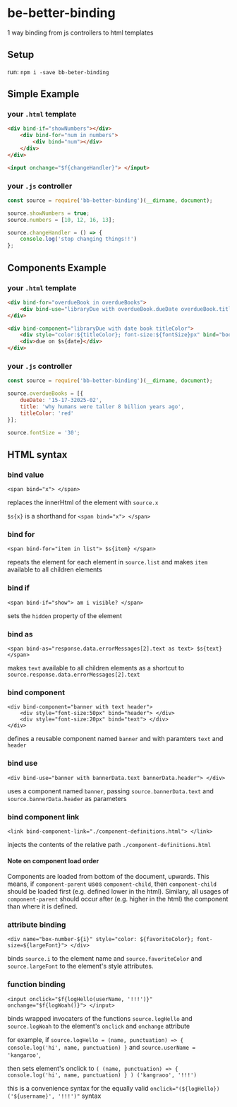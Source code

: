 # be-better-binding

1 way binding from js controllers to html templates

## Setup

run: `npm i -save bb-beter-binding`

## Simple Example

### your `.html` template

```html
<div bind-if="showNumbers"></div>
    <div bind-for="num in numbers">
        <div bind="num"></div>
    </div>
</div>

<input onchange="$f{changeHandler}"> </input>
```

### your `.js` controller

```js
const source = require('bb-better-binding')(__dirname, document);

source.showNumbers = true;
source.numbers = [10, 12, 16, 13];

source.changeHandler = () => {
    console.log('stop changing things!!')
};
```

## Components Example

### your `.html` template

```html
<div bind-for="overdueBook in overdueBooks">
    <div bind-use="libraryDue with overdueBook.dueDate overdueBook.title overdueBook.titleColor"></div>
</div>

<div bind-component="libraryDue with date book titleColor">
    <div style="color:${titleColor}; font-size:${fontSize}px" bind="book"></div>
    <div>due on $s{date}</div>
</div>
```

### your `.js` controller

```js
const source = require('bb-better-binding')(__dirname, document);

source.overdueBooks = [{
    dueDate: '15-17-32025-02',
    title: 'why humans were taller 8 billion years ago',
    titleColor: 'red'
}];

source.fontSize = '30';
```

## HTML syntax

### bind value

`<span bind="x"> </span>`

replaces the innerHtml of the element with `source.x`

`$s{x}` is a shorthand for `<span bind="x"> </span>`

### bind for

`<span bind-for="item in list"> $s{item} </span>`

repeats the element for each element in `source.list` and makes `item` available to all children elements

### bind if

`<span bind-if="show"> am i visible? </span>`

sets the `hidden` property of the element

### bind as

`<span bind-as="response.data.errorMessages[2].text as text> $s{text} </span>`

makes `text` available to all children elements as a shortcut to `source.response.data.errorMessages[2].text`

### bind component 

```
<div bind-component="banner with text header">
    <div style="font-size:50px" bind="header"> </div>
    <div style="font-size:20px" bind="text"> </div>
</div>
``` 

defines a reusable component named `banner` and with paramters `text` and `header`

### bind use

`<div bind-use="banner with bannerData.text bannerData.header"> </div>` 

uses a component named `banner`, passing `source.bannerData.text` and `source.bannerData.header` as parameters

### bind component link

`<link bind-component-link="./component-definitions.html"> </link>`

injects the contents of the relative path `./component-definitions.html`

#### Note on component load order

Components are loaded from bottom of the document, upwards. This means, if `component-parent` uses `component-child`, then `component-child` should be loaded first (e.g. defined lower in the html). Similary, all usages of `component-parent` should occur after (e.g. higher in the html) the component than where it is defined. 

### attribute binding

`<div name="box-number-${i}" style="color: ${favoriteColor}; font-size=${largeFont}"> </div>`

binds `source.i` to the element name and `source.favoriteColor` and `source.largeFont` to the element's style attributes.

### function binding

`<input onclick="$f{logHello(userName, '!!!')}" onchange="$f{logWoah()}"> </input>`

binds wrapped invocaters of the functions `source.logHello` and `source.logWoah` to the element's `onclick` and `onchange` attribute 

for example, if `source.logHello = (name, punctuation) => { console.log('hi', name, punctuation) }` and `source.userName = 'kangaroo'`,

then sets element's onclick to `( (name, punctuation) => { console.log('hi', name, punctuation) } ) ('kangraoo', '!!!')` 

this is a convenience syntax for the equally valid `onclick="(${logHello})('${username}', '!!!')"` syntax 
